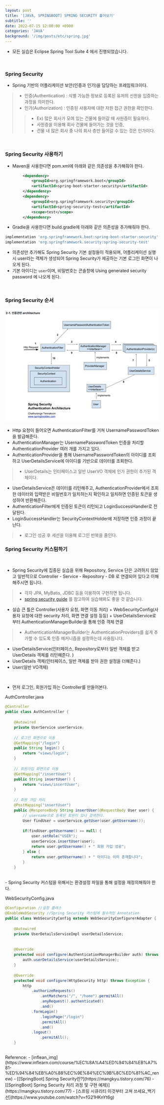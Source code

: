 ```yaml
---
layout: post
title: '[JAVA, SPRINGBOOT] SPRING SECURITY 훑어보기'
subtitle: ''
date: 2022-07-15 12:00:00 +0900
categories: 'JAVA'
background: '/img/posts/etc/spring.jpg'
---
```


- 모든 실습은 Eclipse Spring Tool Suite 4 에서 진행되었습니다.

<br>

### Spring Security
- Spring 기반의 어플리케이션 보안(인증과 인가)을 담당하는 프레임워크이다.
> - 인증(Authentication) : 식별 가능한 정보로 등록된 유저의 신원을 입증하는 과정을 의미한다.
> - 인가(Authorization) : 인증된 사용자에 대한 자원 접근 권한을 확인한다.
> > - Ex) 많은 회사가 모여 있는 건물에 들어갈 때 사원증이 필요하다.
> > - 사원증을 이용해 회사 건물에 들어가는 것을 인증,
> > - 건물 내 많은 회사 중 나의 회사 층만 들어갈 수 있는 것은 인가이다. 

<br>

### Spring Security 사용하기

- Maven을 사용한다면 pom.xml에 아래와 같은 의존성을 추가해줘야 한다.

```xml
		<dependency>
			<groupId>org.springframework.boot</groupId>
			<artifactId>spring-boot-starter-security</artifactId>
		</dependency>
		<dependency>
			<groupId>org.springframework.security</groupId>
			<artifactId>spring-security-test</artifactId>
			<scope>test</scope>
		</dependency>
```

- Gradle을 사용한다면 build.gradle에 아래와 같은 의존성을 추가해줘야 한다.

```gradle
implementation 'org.springframework.boot:spring-boot-starter-security'
implementation 'org.springframework.security:spring-security-test'
```

- 의존성만 추가해도 Spring Security 기본 설정들이 적용되며, 어플리케이션 실행시 user라는 객체가 생성되어 Spring Security가 제공하는 기본 로그인 화면이 나오게 된다.
- 기본 아이디는 `user`이며, 비밀번호는 콘솔창에 Using generated security password 에 나오게 된다.

<br>

### Spring Security 순서

![springsecurity](/img/posts/spring/springsecurity.png)

- Http 요청이 들어오면 AuthenticationFilter를 거쳐 UsernamePasswordToken을 발급해준다.
- AuthenticationManager는 UsernamePasswordToken 인증을 처리할 AuthenticationProvider 여러 개를 가지고 있다.
- AuthenticationProvider을 통해 UsernamePasswordToken의 아이디를 조회하고 UserDetailsService에 아이디를 기반으로 데이터를 조회한다.
> - UserDetails는 인터페이스고 일반 UserVO 객체에 인가 권한이 추가된 객체이다.
-  UserDetailsService은 데이터를 리턴해주고, AuthenticationProvider에서 조회한 데이터와 입력받은 비밀번호가 일치하는지 확인하고 일치하면 인증된 토큰을 생성하여 반환해준다.
-  AuthenticationFilter에게 인증된 토큰이 리턴되고 LoginSuccessHandler로 전달된다.
-  LoginSuccessHandler는 SecurityContextHolder에 저장하면 인증 과정이 끝난다.
> - 로그인 성공 후 세션을 이용해 로그인 반복을 줄인다. 

### Spring Security 커스텀하기

<br>

- Spring Security에 집중된 실습을 위해 Repository, Service 단은 고려하지 않았고 일반적으로 Controller - Service - Repository - DB 로 연결되어 있다고 이해해주시면 됩니다. 
> - 각자 JPA, MyBatis, JDBC 등을 이용하여 구현하면 됩니다.
> - [spring security guide](https://spring.io/guides/gs/securing-web/) 를 참고하여 실습해봐도 좋을 것 같습니다.


- 실습 큰 틀은 Controller(사용자 요청, 화면 이동 처리) + WebSecurityConfig(사용자 요청에 대한 security 처리, 화면 연결 설정 등등) + UserDetailsService로부터 AuthenticationManagerBuilder을 통해 인증 객체 연결 
> - AuthenticationManagerBuilder는 AuthenticationProviders를 쉽게 추가할 수 있도록 인증 메커니즘을 설정하는데 사용됩니다. 
-  UserDetailsService(인터페이스, Repository로부터 일반 객체를 받고 UserDetails 객체를 리턴해준다. )
- UserDetails 객체(인터페이스, 일반 객체를 받아 권한 설정을 더해준다.)
- User(일반 VO객체)


<br>

- 먼저 로그인, 회원가입 하는 Controller를 만들어본다.

AuthController.java

```java
@Controller
public class AuthController {

	@Autowired
	private UserService userService;
	
	// 로그인 화면으로 이동
	@GetMapping("/login") 
	public String login() {
		return "views/login";
	}
	
	// 회원가입 화면으로 이동
	@GetMapping("/insertUser") 
	public String insertUser() {
		return "views/insertUser";
	}
	
	// 회원 가입 처리
	@PostMapping("insertUser")
	public @ResponseBody String insertUser(@RequestBody User user) {
		// username으로 등록된 회원이 있나 검색한다. 
		User findUser = userService.getUser(user.getUsername());
		
		if(findUser.getUsername() == null) {
			user.setRole("USER");
			userService.insertUser(user);
			return user.getUsername() + " 회원 가입 성공";
		} else {
			return user.getUsername() + " 아이디는 이미 존재합니다";
		}
	}
```

<br>
- Spring Security 커스텀을 위해서는 환경설정 파일을 통해 설정을 재정의해줘야 한다.

WebSecurityConfig.java

```java
@Configuration //설정 클래스
@EnableWebSecurity //Spring Security 커스텀에 필수적인 Annotation
public class WebSecurityConfig extends WebSecurityConfigurerAdapter {
	
    @Autowired
	private UserDetailsServiceImpl userDetailsService;
    
	
	@Override
	protected void configure(AuthenticationManagerBuilder auth) throws Exception {
		auth.userDetailsService(userDetailsService);
	}
    
    @Override
	protected void configure(HttpSecurity http) throws Exception {
		http
			.authorizeRequests()
				.antMatchers("/", "/home").permitAll()
				.anyRequest().authenticated()
				.and()
			.formLogin()
				.loginPage("/login")
				.permitAll()
				.and()
			.logout()
				.permitAll();
	}
```


<br>
Reference:
- [inflean_img](https://www.inflearn.com/course/%EC%8A%A4%ED%94%84%EB%A7%81-%ED%94%84%EB%A0%88%EC%9E%84%EC%9B%8C%ED%81%AC_renew)
- [[SpringBoot] Spring Security란?](https://mangkyu.tistory.com/76)
- [[SpringBoot] Spring Security 처리 과정 및 구현 예제}](https://mangkyu.tistory.com/77)
- [스프링 시큐리티 이것부터 고쳐 쓰세요_백기선](https://www.youtube.com/watch?v=fG21HKnYt6g)
